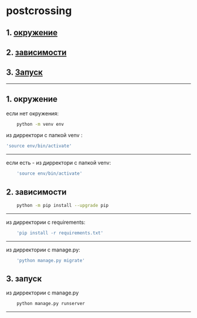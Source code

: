# postcrossing
## 1. [окружение](#1)
## 2. [зависимости](#2)
## 3. [Запуск](#3)

---
## 1. окружение <a id=1></a>
если нет окружения:
```bash
    python -m venv env
```
из дирректори с папкой venv :
```bash
'source env/bin/activate'
```
---
если есть - из дирректори с папкой venv:
```bash
    'source env/bin/activate'
```
## 2. зависимости <a id=2></a>
```bash
    python -m pip install --upgrade pip
```
---
из дирректории с requirements: 
```bash
    'pip install -r requirements.txt'
```
---
из дирректории с manage.py:
```bash
    'python manage.py migrate'
```
## 3. запуск <a id=3></a>
из дирректории с manage.py
```bash
    python manage.py runserver
```
---